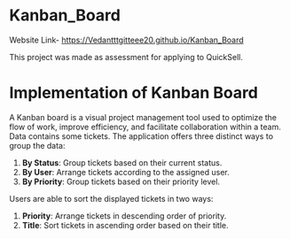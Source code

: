 # Kanban_Board
Website Link-
https://Vedantttgitteee20.github.io/Kanban_Board

This project was made as assessment for applying to QuickSell.
# Implementation of Kanban Board
A Kanban board is a visual project management tool used to optimize the flow of work, improve efficiency, and facilitate collaboration within a team.
Data contains some tickets.
The application offers three distinct ways to group the data:

1. **By Status**: Group tickets based on their current status.
2. **By User**: Arrange tickets according to the assigned user.
3. **By Priority**: Group tickets based on their priority level.

Users are able to sort the displayed tickets in two ways:

1. **Priority**: Arrange tickets in descending order of priority.
2. **Title**: Sort tickets in ascending order based on their title.
